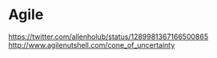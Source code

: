 # Agile 

https://twitter.com/allenholub/status/1289981367166500865
http://www.agilenutshell.com/cone_of_uncertainty

